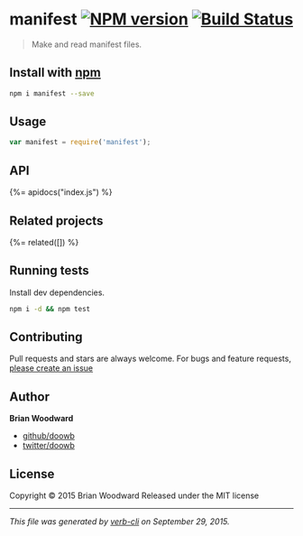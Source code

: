 # manifest [![NPM version](https://badge.fury.io/js/manifest.svg)](http://badge.fury.io/js/manifest)  [![Build Status](https://travis-ci.org/doowb/manifest.svg)](https://travis-ci.org/doowb/manifest) 

> Make and read manifest files.

## Install with [npm](npmjs.org)

```bash
npm i manifest --save
```

## Usage

```js
var manifest = require('manifest');
```

## API
<!-- add a path or glob pattern for files with code comments to use for docs  -->
{%= apidocs("index.js") %}

## Related projects
<!-- add an array of related projects, then un-escape the helper -->
{%= related([]) %}  

## Running tests
Install dev dependencies.

```bash
npm i -d && npm test
```


## Contributing
Pull requests and stars are always welcome. For bugs and feature requests, [please create an issue](https://github.com/doowb/manifest/issues)


## Author

**Brian Woodward**
 
+ [github/doowb](https://github.com/doowb)
+ [twitter/doowb](http://twitter.com/doowb) 

## License
Copyright © 2015 Brian Woodward
Released under the MIT license

***

_This file was generated by [verb-cli](https://github.com/assemble/verb-cli) on September 29, 2015._
